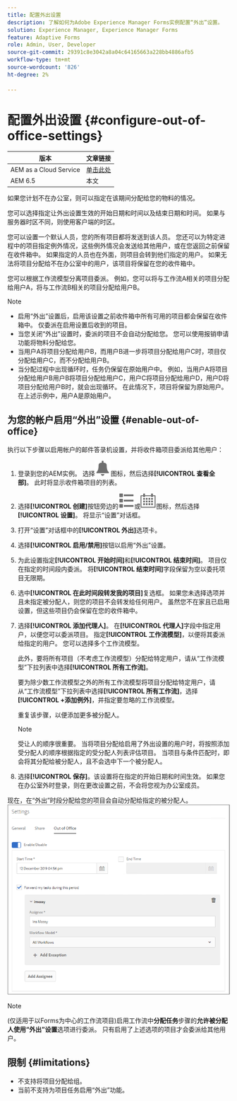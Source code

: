 ```yaml
---
title: 配置外出设置
description: 了解如何为Adobe Experience Manager Forms实例配置“外出”设置。
solution: Experience Manager, Experience Manager Forms
feature: Adaptive Forms
role: Admin, User, Developer
source-git-commit: 29391c8e3042a8a04c64165663a228bb4886afb5
workflow-type: tm+mt
source-wordcount: '826'
ht-degree: 2%

---
```


# 配置外出设置 {#configure-out-of-office-settings}

| 版本 | 文章链接 |
| -------- | ---------------------------- |
| AEM as a Cloud Service | [单击此处](https://experienceleague.adobe.com/docs/experience-manager-cloud-service/content/forms/create-form-centric-workflows/configure-out-of-office-settings.html) |
| AEM 6.5 | 本文 |

如果您计划不在办公室，则可以指定在该期间分配给您的物料的情况。

您可以选择指定让外出设置生效的开始日期和时间以及结束日期和时间。 如果与服务器时区不同，则使用客户端的时区。

您可以设置一个默认人员，您的所有项目都将发送到该人员。 您还可以为特定进程中的项目指定例外情况，这些例外情况会发送给其他用户，或在您返回之前保留在收件箱中。 如果指定的人员也在外面，则项目会转到他们指定的用户。 如果无法将项目分配给不在办公室中的用户，该项目将保留在您的收件箱中。

您可以根据工作流模型分离项目委派。 例如，您可以将与工作流A相关的项目分配给用户A，将与工作流B相关的项目分配给用户B。


>[!NOTE]
>
>* 启用“外出”设置后，启用该设置之前收件箱中所有可用的项目都会保留在收件箱中。 仅委派在启用设置后收到的项目。
>* 当您关闭“外出”设置时，委派的项目不会自动分配给您。 您可以使用报销申请功能将物料分配给您。
>* 当用户A将项目分配给用户B，而用户B进一步将项目分配给用户C时，项目仅分配给用户C，而不分配给用户B。
>* 当分配过程中出现循环时，任务仍保留在原始用户中。 例如，当用户A将项目分配给用户B用户B将项目分配给用户C，用户C将项目分配给用户D，用户D将项目分配给用户B时，就会出现循环。 在此情况下，项目将保留为原始用户。 在上述示例中，用户A是原始用户。

## 为您的帐户启用“外出”设置 {#enable-out-of-office}

执行以下步骤以启用帐户的邮件答录机设置，并将收件箱项目委派给其他用户：

1. 登录到您的AEM实例。 选择![收件箱](assets/bell.svg)图标，然后选择&#x200B;**[!UICONTROL 查看全部]**。 此时将显示收件箱项目的列表。
1. 选择&#x200B;**[!UICONTROL 创建]**&#x200B;按钮旁边的![视图选择器](assets/viewlist.svg)或![视图选择器](assets/calendar.svg)图标，然后选择&#x200B;**[!UICONTROL 设置]**。 将显示“设置”对话框。
1. 打开“设置”对话框中的&#x200B;**[!UICONTROL 外出]**&#x200B;选项卡。
1. 选择&#x200B;**[!UICONTROL 启用/禁用]**&#x200B;按钮以启用“外出”设置。
1. 为此设置指定&#x200B;**[!UICONTROL 开始时间]**&#x200B;和&#x200B;**[!UICONTROL 结束时间]**。 项目仅在指定的时间段内委派。 将&#x200B;**[!UICONTROL 结束时间]**&#x200B;字段保留为空以委托项目无限期。
1. 选中&#x200B;**[!UICONTROL 在此时间段转发我的项目]**&#x200B;复选框。 如果您未选择选项并且未指定被分配人，则您的项目不会转发给任何用户。 虽然您不在家且已启用设置，但这些项目仍会保留在您的收件箱中。
1. 选择&#x200B;**[!UICONTROL 添加代理人]**。 在&#x200B;**[!UICONTROL 代理人]**&#x200B;字段中指定用户，以便您可以委派项目。 指定&#x200B;**[!UICONTROL 工作流模型]**，以便将其委派给指定的用户。 您可以选择多个工作流模型。

   此外，要将所有项目（不考虑工作流模型）分配给特定用户，请从“工作流模型”下拉列表中选择&#x200B;**[!UICONTROL 所有工作流]**。<br>

   要为除少数工作流模型之外的所有工作流模型将项目分配给特定用户，请从“工作流模型”下拉列表中选择&#x200B;**[!UICONTROL 所有工作流]**，选择&#x200B;**[!UICONTROL +添加例外]**，并指定要忽略的工作流模型。
   <br>

   重复该步骤，以便添加更多被分配人。<br>

   >[!NOTE]
   >
   >受让人的顺序很重要。 当将项目分配给启用了外出设置的用户时，将按照添加受分配人的顺序根据指定的受分配人列表评估项目。 当项目与条件匹配时，即会将其分配给被分配人，且不会选中下一个被分配人。

1. 选择&#x200B;**[!UICONTROL 保存]**。该设置将在指定的开始日期和时间生效。 如果您在办公室外时登录，则在更改设置之前，不会将您视为办公室成员。

现在，在“外出”时段分配给您的项目会自动分配给指定的被分配人。
![外出](assets/out-of-office.png)

>[!NOTE]
>
>(仅适用于以Forms为中心的工作流项目)启用工作流中&#x200B;**分配任务**&#x200B;步骤的&#x200B;**允许被分配人使用“外出”设置**&#x200B;选项进行委派。 只有启用了上述选项的项目才会委派给其他用户。

## 限制 {#limitations}

* 不支持将项目分配给组。
* 当前不支持为项目任务启用“外出”功能。
